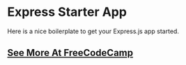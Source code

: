 # Express Starter App 
Here is a nice boilerplate to get your Express.js app started. 

## [See More At FreeCodeCamp](https://www.freecodecamp.org/learn/apis-and-microservices/basic-node-and-express/)
